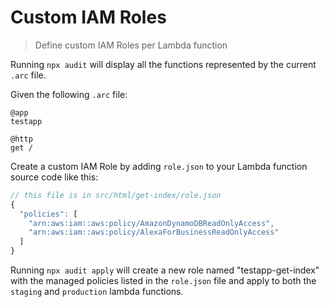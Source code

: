 # Custom IAM Roles

> Define custom IAM Roles per Lambda function

Running `npx audit` will display all the functions represented by the current `.arc` file. 

Given the following `.arc` file:

```arc
@app
testapp

@http
get /
```

Create a custom IAM Role by adding `role.json` to your Lambda function source code like this:

```javascript
// this file is in src/html/get-index/role.json
{
  "policies": [
    "arn:aws:iam::aws:policy/AmazonDynamoDBReadOnlyAccess", 
    "arn:aws:iam::aws:policy/AlexaForBusinessReadOnlyAccess"
  ]
}
```

Running `npx audit apply` will create a new role named "testapp-get-index" with the managed policies listed in the `role.json` file and apply to both the `staging` and `production` lambda functions.
